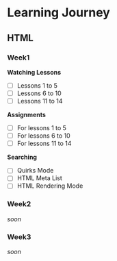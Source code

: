 # Learning Journey

## HTML

### Week1

**Watching Lessons**

- [ ] Lessons 1 to 5
- [ ] Lessons 6 to 10
- [ ] Lessons 11 to 14

**Assignments**

- [ ] For lessons 1 to 5
- [ ] For lessons 6 to 10
- [ ] For lessons 11 to 14

**Searching**

- [ ] Quirks Mode
- [ ] HTML Meta List
- [ ] HTML Rendering Mode

### Week2

*soon*

### Week3

*soon*
